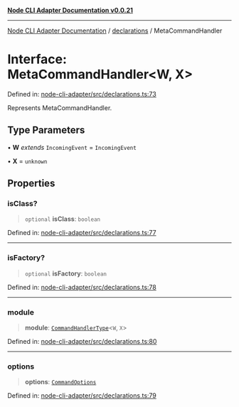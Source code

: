 [**Node CLI Adapter Documentation v0.0.21**](../../README.md)

***

[Node CLI Adapter Documentation](../../modules.md) / [declarations](../README.md) / MetaCommandHandler

# Interface: MetaCommandHandler\<W, X\>

Defined in: [node-cli-adapter/src/declarations.ts:73](https://github.com/stonemjs/node-cli-adapter/blob/864b503e06a40512b872ced9446e09ca39f76729/src/declarations.ts#L73)

Represents MetaCommandHandler.

## Type Parameters

• **W** *extends* `IncomingEvent` = `IncomingEvent`

• **X** = `unknown`

## Properties

### isClass?

> `optional` **isClass**: `boolean`

Defined in: [node-cli-adapter/src/declarations.ts:77](https://github.com/stonemjs/node-cli-adapter/blob/864b503e06a40512b872ced9446e09ca39f76729/src/declarations.ts#L77)

***

### isFactory?

> `optional` **isFactory**: `boolean`

Defined in: [node-cli-adapter/src/declarations.ts:78](https://github.com/stonemjs/node-cli-adapter/blob/864b503e06a40512b872ced9446e09ca39f76729/src/declarations.ts#L78)

***

### module

> **module**: [`CommandHandlerType`](../type-aliases/CommandHandlerType.md)\<`W`, `X`\>

Defined in: [node-cli-adapter/src/declarations.ts:80](https://github.com/stonemjs/node-cli-adapter/blob/864b503e06a40512b872ced9446e09ca39f76729/src/declarations.ts#L80)

***

### options

> **options**: [`CommandOptions`](../../decorators/Command/interfaces/CommandOptions.md)

Defined in: [node-cli-adapter/src/declarations.ts:79](https://github.com/stonemjs/node-cli-adapter/blob/864b503e06a40512b872ced9446e09ca39f76729/src/declarations.ts#L79)
